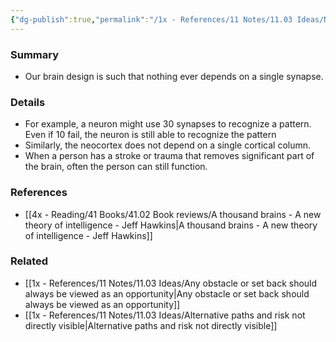 ```yaml
---
{"dg-publish":true,"permalink":"/1x - References/11 Notes/11.03 Ideas/Neuron pathways design in our brain are redundant for backup/","title":"Neuron pathways design in our brain are redundant for backup","noteIcon":"","created":"2023-08-11T20:02:23.245+03:00","updated":"2024-02-14T20:18:26.779+03:00"}
---
```


### Summary
- Our brain design is such that nothing ever depends on a single synapse. 

### Details
- For example, a neuron might use 30 synapses to recognize a pattern. Even if 10 fail, the neuron is still able to recognize the pattern
- Similarly, the neocortex does not depend on a single cortical column. 
- When a person has a stroke or trauma that removes significant part of the brain, often the person can still function.

### References
- [[4x - Reading/41 Books/41.02 Book reviews/A thousand brains - A new theory of intelligence - Jeff Hawkins\|A thousand brains - A new theory of intelligence - Jeff Hawkins]]
### Related
- [[1x - References/11 Notes/11.03 Ideas/Any obstacle or set back should always be viewed as an opportunity\|Any obstacle or set back should always be viewed as an opportunity]]
- [[1x - References/11 Notes/11.03 Ideas/Alternative paths and risk not directly visible\|Alternative paths and risk not directly visible]]